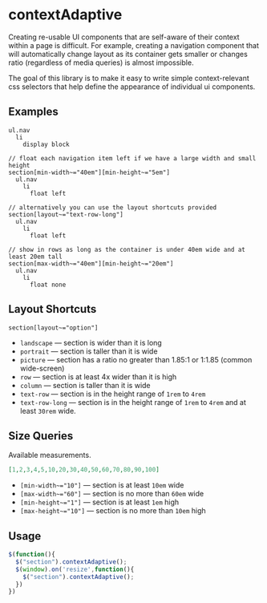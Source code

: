 contextAdaptive
===============

Creating re-usable UI components that are self-aware of their context within a page is difficult. For example, creating a navigation component that will automatically change layout as its container gets smaller or changes ratio (regardless of media queries) is almost impossible.

The goal of this library is to make it easy to write simple context-relevant css selectors that help define the appearance of individual ui components.

## Examples

```stylus
ul.nav
  li
    display block

// float each navigation item left if we have a large width and small height
section[min-width~="40em"][min-height~="5em"]
  ul.nav
    li
      float left

// alternatively you can use the layout shortcuts provided
section[layout~="text-row-long"]
  ul.nav
    li
      float left

// show in rows as long as the container is under 40em wide and at least 20em tall
section[max-width~="40em"][min-height~="20em"]
  ul.nav
    li
      float none
```


## Layout Shortcuts

```stylus
section[layout~="option"]
```

* `landscape` — section is wider than it is long
* `portrait` — section is taller than it is wide
* `picture` — section has a ratio no greater than 1.85:1 or 1:1.85 (common wide-screen)
* `row` — section is at least 4x wider than it is high
* `column` — section is taller than it is wide
* `text-row` — section is in the height range of `1rem` to `4rem`
* `text-row-long` — section is in the height range of `1rem` to `4rem` and at least `30rem` wide.



## Size Queries

Available measurements.
```json
[1,2,3,4,5,10,20,30,40,50,60,70,80,90,100]
```

* `[min-width~="10"]` — section is at least `10em` wide
* `[max-width~="60"]` — section is no more than `60em` wide
* `[min-height~="1"]` — section is at least `1em` high
* `[max-height~="10"]` — section is no more than `10em` high


## Usage

```js
$(function(){
  $("section").contextAdaptive();
  $(window).on('resize',function(){
    $("section").contextAdaptive();
  })
})
```

